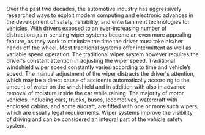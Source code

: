 Over the past two decades, the automotive industry has aggressively researched ways to exploit modern computing and electronic advances in the development of safety, reliability, and entertainment technologies for vehicles. With drivers exposed to an ever-increasing number of distractions,rain-sensing wiper systems become an even more appealing feature, as they work to minimize the time the driver must take his/her hands off the wheel. Most traditional systems offer intermittent as well as variable speed operation. The traditional wiper system however requires the driver's constant attention in adjusting the wiper speed. Traditional windshield wiper speed constantly varies according to time and vehicle’s speed. The manual adjustment of the wiper distracts the driver's attention, which may be a direct cause of accidents automatically according to the amount of water on the windshield and in addition with also in advance removal of moisture inside the car while raining. The majority of motor vehicles, including cars, trucks, buses, locomotives, watercraft with enclosed cabins, and some aircraft, are fitted with one or more such wipers, which are usually legal requirements. Wiper systems improve the visibility of driving and can be considered an integral part of the vehicle safety system.
